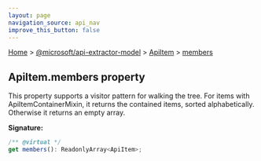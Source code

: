 ```yaml
---
layout: page
navigation_source: api_nav
improve_this_button: false
---
```



[Home](./index.md) &gt; [@microsoft/api-extractor-model](./api-extractor-model.md) &gt; [ApiItem](./api-extractor-model.apiitem.md) &gt; [members](./api-extractor-model.apiitem.members.md)

## ApiItem.members property

This property supports a visitor pattern for walking the tree. For items with ApiItemContainerMixin, it returns the contained items, sorted alphabetically. Otherwise it returns an empty array.

<b>Signature:</b>

```typescript
/** @virtual */
get members(): ReadonlyArray<ApiItem>;
```
